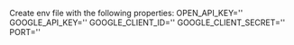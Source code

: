 Create env file with the following properties:
OPEN_API_KEY=''
GOOGLE_API_KEY=''
GOOGLE_CLIENT_ID=''
GOOGLE_CLIENT_SECRET=''
PORT=''